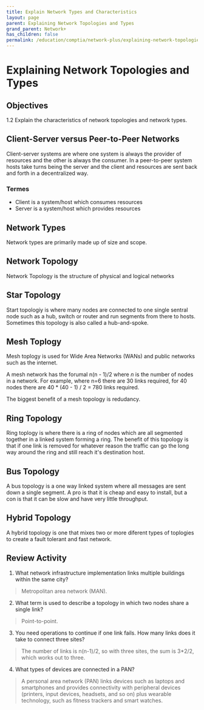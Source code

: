 ```yaml
---
title: Explain Network Types and Characteristics 
layout: page 
parent: Explaining Network Topologies and Types
grand_parent: Network+
has_children: false
permalink: /education/comptia/network-plus/explaining-network-topologies-and-types/explain-network-types-and-characteristics/
---
```


# Explaining Network Topologies and Types

## Objectives

1.2 Explain the characteristics of network topologies and network types.

## Client-Server versus Peer-to-Peer Networks


Client-server systems are where one system is always the provider of resources and the other is always the consumer. In a peer-to-peer system hosts take turns being the server and the client and resources are sent back and forth in a decentralized way.

### Termes

- Client is a system/host which consumes resources
- Server is a system/host which provides resources

## Network Types

Network types are primarily made up of size and scope.

## Network Topology

Network Topology is the structure of physical and logical networks

## Star Topology

Start topologiy is where many nodes are connected to one single sentral node such as a hub, switch or router and run segments from there to hosts. Sometimes this topology is also called a hub-and-spoke.

## Mesh Toplogy

Mesh toplogy is used for Wide Area Networks (WANs) and public networks such as the internet.

A mesh network has the forumal n(n - 1)/2 where _n_ is the number of nodes in a network. For example, where n=6 there are 30 links required, for 40 nodes there are 40 * (40 - 1) / 2 = 780 links required.

The biggest benefit of a mesh topology is redudancy.

## Ring Topology

Ring toplogy is where there is a ring of nodes which are all segmented together in a linked system forming a ring. The benefit of this topology is that if one link is removed for whatever reason the traffic can go the long way around the ring and still reach it's destination host.

## Bus Topology

A bus topology is a one way linked system where all messages are sent down a single segment. A pro is that it is cheap and easy to install, but a con is that it can be slow and have very little throughput.

## Hybrid Topology

A hybrid topology is one that mixes two or more diferent types of toplogies to create a fault tolerant and fast network.

## Review Activity

1. What network infrastructure implementation links multiple buildings within the same city? 

> Metropolitan area network (MAN). 

2. What term is used to describe a topology in which two nodes share a single link?

> Point-to-point.

3. You need operations to continue if one link fails. How many links does it take to connect three sites?

> The number of links is n(n-1)/2, so with three sites, the sum is 3*2/2, which works out to three.

4. What types of devices are connected in a PAN?

> A personal area network (PAN) links devices such as laptops and smartphones and provides connectivity with peripheral devices (printers, input devices, headsets, and so on) plus wearable technology, such as fitness trackers and smart watches.